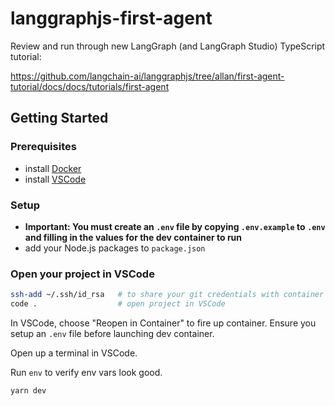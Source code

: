 # langgraphjs-first-agent

Review and run through new LangGraph (and LangGraph Studio) TypeScript tutorial:

https://github.com/langchain-ai/langgraphjs/tree/allan/first-agent-tutorial/docs/docs/tutorials/first-agent

## Getting Started

### Prerequisites

- install [Docker](https://www.docker.com/get-started)
- install [VSCode](https://code.visualstudio.com/download)

### Setup

- **Important: You must create an `.env` file by copying `.env.example` to `.env` and filling in the values for the dev container to run**
- add your Node.js packages to `package.json`

### Open your project in VSCode

```bash
ssh-add ~/.ssh/id_rsa   # to share your git credentials with container
code .                  # open project in VSCode
```

In VSCode, choose "Reopen in Container" to fire up container. Ensure you setup an `.env` file before launching dev container.

Open up a terminal in VSCode.

Run `env` to verify env vars look good.

`yarn dev`
